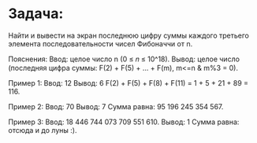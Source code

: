 # Задача: 
Найти и вывести на экран последнюю цифру суммы каждого третьего элемента последовательности чисел Фибоначчи от n.

Пояснения:
Ввод: целое число n (0 ≤ 𝑛 ≤ 10^18).
Вывод: целое число (последняя цифра суммы: F(2) + F(5) + … + F(m), m<=n & m%3 = 0).

Пример 1:
Ввод: 12
Вывод: 6
F(2) + F(5) + F(8) + F(11) = 1 + 5 + 21 + 89 = 116.

Пример 2:
Ввод: 70
Вывод: 7
Сумма равна: 95 196 245 354 567.

Пример 3:
Ввод: 18 446 744 073 709 551 610.
Вывод: 1
Сумма равна: отсюда и до луны :).
